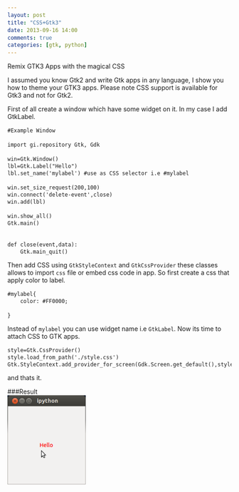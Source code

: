```yaml
---
layout: post
title: "CSS+Gtk3"
date: 2013-09-16 14:00
comments: true
categories: [gtk, python]
---
```


Remix GTK3 Apps with the magical CSS  <!--more-->

I assumed you know Gtk2 and write Gtk apps in any language, I show you how to  theme your GTK3 apps. Please note CSS support is available for Gtk3 and not for Gtk2.  

First of all create a window which have some widget on it. In my case I add GtkLabel.  

```
#Example Window

import gi.repository Gtk, Gdk

win=Gtk.Window()
lbl=Gtk.Label("Hello")
lbl.set_name('mylabel') #use as CSS selector i.e #mylabel

win.set_size_request(200,100)
win.connect('delete-event',close)
win.add(lbl)

win.show_all()
Gtk.main()


def close(event,data):
	Gtk.main_quit()
```

Then add CSS using ``GtkStyleContext`` and ``GtkCssProvider`` these classes allows to import ``css`` file or embed css code in app. So first create a css that apply color to label.

```
#mylabel{
	color: #FF0000;
	
}
``` 

Instead of ``mylabel`` you can use widget name i.e ``GtkLabel``. Now its time to attach CSS to GTK apps.

```
style=Gtk.CssProvider()
style.load_from_path('./style.css')
Gtk.StyleContext.add_provider_for_screen(Gdk.Screen.get_default(),style,Gtk.STYLE_PROVIDER_PRIORITY_APPLICATION)
```  

and thats it.  

###Result  
<img src="/images/css_gtk/gtk-css.png" style="height: 200px"/>
